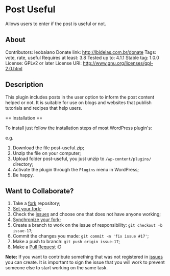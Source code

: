 Post Useful
===========

Allows users to enter if the post is useful or not.

## About ##

Contributors: leobaiano
Donate link: http://lbideias.com.br/donate
Tags: vote, rate, useful
Requires at least: 3.8
Tested up to: 4.1.1
Stable tag: 1.0.0
License: GPLv2 or later
License URI: http://www.gnu.org/licenses/gpl-2.0.html

## Description ##

This plugin includes posts in the user option to inform the post content helped or not. It is suitable for use on blogs and websites that publish tutorials and recipes that help users.

== Installation ==

To install just follow the installation steps of most WordPress plugin's:

e.g.

1. Download the file post-useful.zip;
2. Unzip the file on your computer;
3. Upload folder post-useful, you just unzip to `/wp-content/plugins/` directory;
4. Activate the plugin through the `Plugins` menu in WordPress;
5. Be happy.

## Want to Collaborate? ##

1. Take a [fork](https://help.github.com/articles/fork-a-repo/) repository;
3. [Set your fork](https://help.github.com/articles/configuring-a-remote-for-a-fork/);
2. Check the [issues](https://github.com/WordPressBeloHorizonte/horizon-theme/issues) and choose one that does not have anyone working;
4. [Synchronize your fork](https://help.github.com/articles/syncing-a-fork/);
2. Create a branch to work on the issue of responsibility: `git checkout -b issue-17`;
3. Commit the changes you made: `git commit -m 'fix issue #17'`;
4. Make a push to branch: `git push origin issue-17`;
5. Make a [Pull Request](https://help.github.com/articles/using-pull-requests/) :D

**Note:** If you want to contribute something that was not registered in [issues](https://github.com/leobaiano/post-useful/issues) you can create. It is important to sign the issue that you will work to prevent someone else to start working on the same task.